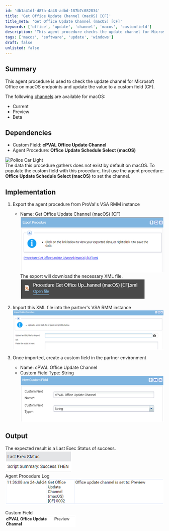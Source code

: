 ```yaml
---
id: 'db1a41df-d87a-4a48-adbd-187b7c082834'
title: 'Get Office Update Channel (macOS) [CF]'
title_meta: 'Get Office Update Channel (macOS) [CF]'
keywords: ['office', 'update', 'channel', 'macos', 'customfield']
description: 'This agent procedure checks the update channel for Microsoft Office on macOS endpoints and updates the corresponding custom field. It outlines the necessary steps to implement the procedure, including dependencies, export/import instructions, and expected output for successful execution.'
tags: ['macos', 'software', 'update', 'windows']
draft: false
unlisted: false
---
```


## Summary

This agent procedure is used to check the update channel for Microsoft Office on macOS endpoints and update the value to a custom field (CF).

The following [channels](https://learn.microsoft.com/en-us/microsoft-365-apps/insider/deploy/preference) are available for macOS:  
- Current  
- Preview  
- Beta  

## Dependencies

- Custom Field: **cPVAL Office Update Channel**  
- Agent Procedure: **Office Update Schedule Select (macOS)**  

![Police Car Light](https://c.tenor.com/8vSJsVW-1pQAAAAj/police-car-light-joypixels.gif)  
The data this procedure gathers does not exist by default on macOS. To populate the custom field with this procedure, first use the agent procedure: **Office Update Schedule Select (macOS)** to set the channel.

## Implementation

1. Export the agent procedure from ProVal's VSA RMM instance  
   - Name: Get Office Update Channel (macOS) [CF]  
   ![Export Image 1](../../../static/img/Get-Office-Update-Channel-(macOS)-CF/image_1.png)  
   The export will download the necessary XML file.  
   ![Export Image 2](../../../static/img/Get-Office-Update-Channel-(macOS)-CF/image_2.png)  
   
2. Import this XML file into the partner's VSA RMM instance  
   ![Import Image](../../../static/img/Get-Office-Update-Channel-(macOS)-CF/image_3.png)  

3. Once imported, create a custom field in the partner environment  
   - Name: cPVAL Office Update Channel  
   - Custom Field Type: String  
   ![Custom Field Image](../../../static/img/Get-Office-Update-Channel-(macOS)-CF/image_4.png)  

## Output

The expected result is a Last Exec Status of success.  
![Output Image 1](../../../static/img/Get-Office-Update-Channel-(macOS)-CF/image_5.png)  
Agent Procedure Log  
![Output Image 2](../../../static/img/Get-Office-Update-Channel-(macOS)-CF/image_6.png)  

Custom Field  
![Custom Field Image 2](../../../static/img/Get-Office-Update-Channel-(macOS)-CF/image_7.png)  
